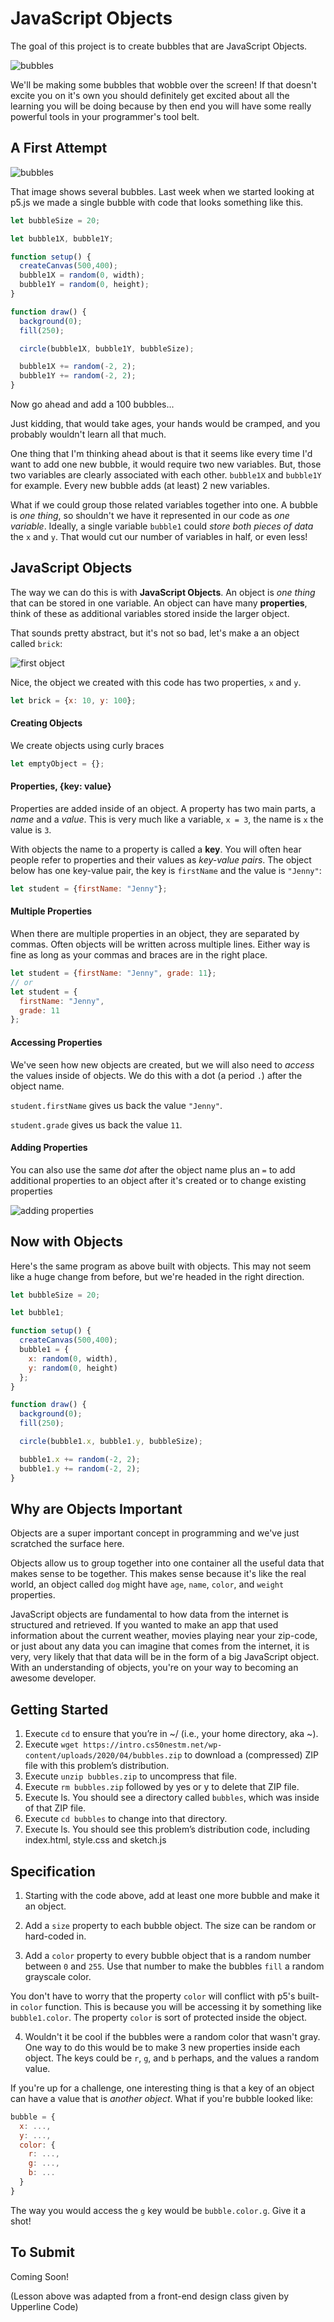 # JavaScript Objects

The goal of this project is to create bubbles that are JavaScript Objects.

![bubbles](https://s3.amazonaws.com/upperline/curriculum-assets/p5js/monkey-bubbles.gif)

We'll be making some bubbles that wobble over the screen! If that doesn't excite you on it's own you should definitely get excited about all the learning you will be doing because by then end you will have some really powerful tools in your programmer's tool belt.


## A First Attempt

![bubbles](https://s3.amazonaws.com/upperline/curriculum-assets/p5js/bubbles.gif)

That image shows several bubbles. Last week when we started looking at p5.js we made a single bubble with code that looks something like this. 

```javascript
let bubbleSize = 20;

let bubble1X, bubble1Y;

function setup() {
  createCanvas(500,400);
  bubble1X = random(0, width);
  bubble1Y = random(0, height);
}

function draw() {
  background(0);
  fill(250);

  circle(bubble1X, bubble1Y, bubbleSize);

  bubble1X += random(-2, 2);
  bubble1Y += random(-2, 2);
}
```

Now go ahead and add a 100 bubbles...

Just kidding, that would take ages, your hands would be cramped, and you probably wouldn't learn all that much.

One thing that I'm thinking ahead about is that it seems like every time I'd want to add one new bubble, it would require two new variables. But, those two variables are clearly associated with each other. `bubble1X` and `bubble1Y` for example. Every new bubble adds (at least) 2 new variables.

What if we could group those related variables together into one. A bubble is *one thing*, so shouldn't we have it represented in our code as *one variable*. Ideally, a single variable `bubble1` could *store both pieces of data* the `x` and `y`. That would cut our number of variables in half, or even less!

## JavaScript Objects

The way we can do this is with **JavaScript Objects**. An object is *one thing* that can be stored in one variable. An object can have many **properties**, think of these as additional variables stored inside the larger object.

That sounds pretty abstract, but it's not so bad, let's make a an object called `brick`:

![first object](http://intro2018.cs50nestm.net/wp-content/uploads/2019/04/brick.gif)

Nice, the object we created with this code has two properties, `x` and `y`.

```javascript
let brick = {x: 10, y: 100};
```
#### Creating Objects

We create objects using curly braces

```javascript
let emptyObject = {};
```

#### Properties, {key: value}

Properties are added inside of an object. A property has two main parts, a *name* and a *value*.  This is very much like a variable, `x = 3`, the name is `x` the value is `3`.

With objects the name to a property is called a **key**.  You will often hear people refer to properties and their values as *key-value pairs*. The object below has one key-value pair, the key is `firstName` and the value is `"Jenny"`:

```javascript
let student = {firstName: "Jenny"};
```

#### Multiple Properties

When there are multiple properties in an object, they are separated by commas. Often objects will be written across multiple lines. Either way is fine as long as your commas and braces are in the right place.

```javascript
let student = {firstName: "Jenny", grade: 11};
// or
let student = {
  firstName: "Jenny",
  grade: 11
};
```


#### Accessing Properties

We've seen how new objects are created, but we will also need to *access* the values inside of objects. We do this with a dot (a period `.`) after the object name.

`student.firstName` gives us back the value `"Jenny"`.

`student.grade` gives us back the value `11`.

#### Adding Properties

You can also use the same *dot* after the object name plus an `=` to add additional properties to an object after it's created or to change existing properties

![adding properties](http://intro2018.cs50nestm.net/wp-content/uploads/2019/04/objects.gif)

## Now with Objects

Here's the same program as above built with objects. This may not seem like a huge change from before, but we're headed in the right direction.

```javascript
let bubbleSize = 20;

let bubble1;

function setup() {
  createCanvas(500,400);
  bubble1 = {
    x: random(0, width),
    y: random(0, height)
  };
}

function draw() {
  background(0);
  fill(250);

  circle(bubble1.x, bubble1.y, bubbleSize);

  bubble1.x += random(-2, 2);
  bubble1.y += random(-2, 2);
}
```
## Why are Objects Important

Objects are a super important concept in programming and we've just scratched the surface here.

Objects allow us to group together into one container all the useful data that makes sense to be together.  This makes sense because it's like the real world, an object called `dog` might have `age`, `name`, `color`, and `weight` properties.

JavaScript objects are fundamental to how data from the internet is structured and retrieved.  If you wanted to make an app that used information about the current weather, movies playing near your zip-code, or just about any data you can imagine that comes from the internet, it is very, very likely that that data will be in the form of a big JavaScript object. With an understanding of objects, you're on your way to becoming an awesome developer.

## Getting Started

1. Execute `cd` to ensure that you’re in ~/ (i.e., your home directory, aka ~).
2. Execute `wget https://intro.cs50nestm.net/wp-content/uploads/2020/04/bubbles.zip` to download a (compressed) ZIP file with this problem’s distribution.
1. Execute `unzip bubbles.zip` to uncompress that file.
1. Execute `rm bubbles.zip` followed by yes or y to delete that ZIP file.
1. Execute ls. You should see a directory called `bubbles`, which was inside of that ZIP file.
1. Execute `cd bubbles` to change into that directory.
1. Execute ls. You should see this problem’s distribution code, including index.html, style.css and sketch.js


## Specification

1. Starting with the code above, add at least one more bubble and make it an object.

2. Add a `size` property to each bubble object. The size can be random or hard-coded in.

3. Add a `color` property to every bubble object that is a random number between `0` and `255`. Use that number to make the bubbles `fill` a random grayscale color.

  You don't have to worry that the property `color` will conflict with p5's built-in `color` function.  This is because you will be accessing it by something like `bubble1.color`. The property `color` is sort of protected inside the object.

4. Wouldn't it be cool if the bubbles were a random color that wasn't gray. One way to do this would be to make 3 new properties inside each object. The keys could be `r`, `g`, and `b` perhaps, and the values a random value.

  If you're up for a challenge, one interesting thing is that a key of an object can have a value that is *another object*.  What if you're bubble looked like:
  ```javascript
  bubble = {
    x: ...,
    y: ...,
    color: {
      r: ...,
      g: ...,
      b: ...
    }
  }
  ```

The way you would access the `g` key would be `bubble.color.g`.  Give it a shot!

## To Submit

Coming Soon!

(Lesson above was adapted from a front-end design class given by Upperline Code)
